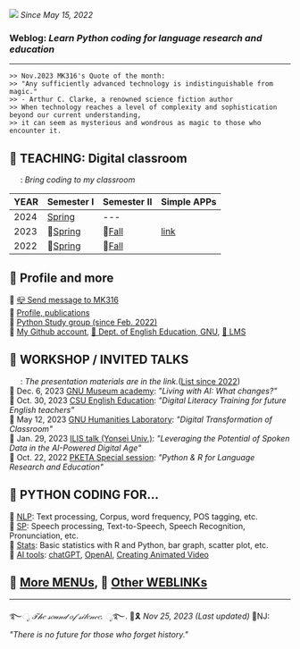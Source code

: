 ![](https://komarev.com/ghpvc/?username=MK316&color=blueviolet&label=VISIT+count) _Since May 15, 2022_  
  

### Weblog: _Learn Python coding for language research and education_  
--- 
~~~
>> Nov.2023 MK316's Quote of the month:
>> "Any sufficiently advanced technology is indistinguishable from magic."
>> - Arthur C. Clarke, a renowned science fiction author
>> When technology reaches a level of complexity and sophistication beyond our current understanding,
>> it can seem as mysterious and wondrous as magic to those who encounter it. 
~~~

## 🌱 **TEACHING: Digital classroom**   
&nbsp;&nbsp;&nbsp;&nbsp;&nbsp;: _Bring coding to my classroom_  

|YEAR|Semester I|Semester II|Simple APPs|
|---|---|---|---|    
|2024|[Spring]()|---|
|2023|📒[Spring](https://github.com/MK316/Spring2023/blob/main/README.md)|📘[Fall](https://github.com/MK316/Fall2023/blob/main/README.md)|[link](https://github.com/MK316/Myapps/blob/main/README.md)|   
|2022|📒[Spring](/res/teaching.md)| 📘[Fall](/res/teaching.md)||     



## 🌱 **Profile and more**   
🔸 [📪 Send message to MK316](https://share.hsforms.com/1Av0hl41zRH-ldBftgLjM4Qqhro2)  
🔸 [Profile, publications](https://github.com/MK316/MK316.github.io/blob/main/res/profile.md)     
🔸 [Python Study group (since Feb. 2022)](https://github.com/MK316/MK316.github.io/blob/main/study.md)  
🔸 [My Github account](github.com/MK316), [🏢 Dept. of English Education, GNU](https://englishedu.gnu.ac.kr), [🎋 LMS](https://rec.ac.kr/gnu)    


## 🌱 **WORKSHOP / INVITED TALKS**   
&nbsp;&nbsp;&nbsp;&nbsp;&nbsp;: _The presentation materials are in the link._([List since 2022](https://github.com/MK316/workshops/blob/main/README.md))    
🔸 Dec. 6, 2023 [GNU Museum academy](https://github.com/MK316/workshops/blob/main/20231206/README.md): _"Living with AI: What changes?"_   
🔸 Oct. 30, 2023 [CSU English Education](https://github.com/MK316/workshops/blob/main/2023CSU/readme.md): _"Digital Literacy Training for future English teachers"_  
🔸 May 12, 2023 [GNU Humanities Laboratory](https://github.com/MK316/workshops/blob/main/20230512_GNU/README.md): _"Digital Transformation of Classroom"_  
🔸 Jan. 29, 2023 [ILIS talk (Yonsei Univ.)](https://github.com/MK316/workshops/blob/main/20230126_yonsei/index.md): _"Leveraging the Potential of Spoken Data in the AI-Powered Digital Age"_    
🔸 Oct. 22, 2022 [PKETA Special session](https://github.com/MK316/pketa22/blob/main/README.md): _"Python & R for Language Research and Education"_   

 
## 🌱 **PYTHON CODING FOR...**   
🔸 [NLP](/res/nlp_tools.md): Text processing, Corpus, word frequency, POS tagging, etc.    
🔸 [SP](/res/sp_tools.md): Speech processing, Text-to-Speech, Speech Recognition, Pronunciation, etc.    
🔸 [Stats](/res/stats1.md): Basic statistics with R and Python, bar graph, scatter plot, etc.   
🔸 [AI tools](https://github.com/MK316/OpenAI): [chatGPT](https://chat.openai.com/chat), [OpenAI](https://openai.com/), [Creating Animated Video](https://github.com/MK316/Spring2023/blob/main/Animated_Video_with_AI.ipynb)  


## 🍃 [**More MENUs**](https://github.com/MK316/MK316.github.io/blob/main/moremenu.md), 🍃 [**Other WEBLINKs**](https://github.com/MK316/MK316.github.io/blob/main/otherlinks.md)


---
   ࿐*ೃ 𝒯𝒽𝑒 𝓈𝑜𝓊𝓃𝒹 𝑜𝒻 𝓈𝒾𝓁𝑒𝓃𝒸𝑒. ೃ*࿐. 
💜🎗️ _Nov 25, 2023 (Last updated)_ 🚫NJ: _"There is no future for those who forget history."_   
